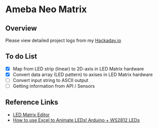 # Ameba Neo Matrix

## Overview
Please view detailed project logs from my [Hackaday.io](https://hackaday.io/project/186335-ameba-neo-matrix)

## To do List

- [x] Map from LED strip (linear) to 2D-axis in LED Matrix hardware
- [x] Convert data array (LED pattern) to axises in LED Matrix hardware
- [ ] Convert input string to ASCII output
- [ ] Getting information from API / Sensors

## Reference Links
- [LED Matrix Editor](https://xantorohara.github.io/led-matrix-editor)
- [How to use Excel to Animate LEDs! Arduino + WS2812 LEDs](https://www.youtube.com/watch?v=A_S3LAUQHwU&list=WL&index=78)

